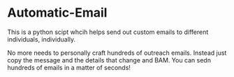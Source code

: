 # Automatic-Email
This is a python scipt whcih helps send out custom emails to different individuals, individually.

No more needs to personally craft hundreds of outreach emails. Instead just copy the message and the details that change and BAM.
You can sedn hundreds of emails in a matter of seconds!

